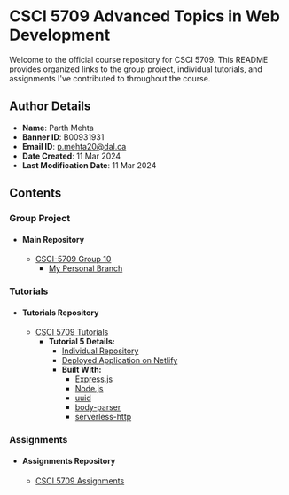 # CSCI 5709 Advanced Topics in Web Development

Welcome to the official course repository for CSCI 5709. This README provides organized links to the group project, individual tutorials, and assignments I've contributed to throughout the course.

## Author Details

- **Name**: Parth Mehta
- **Banner ID**: B00931931
- **Email ID**: p.mehta20@dal.ca
- **Date Created**: 11 Mar 2024
- **Last Modification Date**: 11 Mar 2024

## Contents

### Group Project

- #### Main Repository
  - [CSCI-5709 Group 10](https://git.cs.dal.ca/asolanki/csci-5709_grp-10)
    - [My Personal Branch](https://git.cs.dal.ca/asolanki/csci-5709_grp-10/-/tree/Parth?ref_type=heads)

### Tutorials

- #### Tutorials Repository
  - [CSCI 5709 Tutorials](https://git.cs.dal.ca/mehta1/csci-5709-tutorials)
    - **Tutorial 5 Details:**
      - [Individual Repository](https://git.cs.dal.ca/mehta1/csci-5709-tutorials/-/tree/main/Tutorial5?ref_type=heads)
      - [Deployed Application on Netlify](https://tutorial-5-parth-mehta-b00931931.netlify.app/)
      - **Built With:**
        - [Express.js](https://expressjs.com/)
        - [Node.js](https://nodejs.org/)
        - [uuid](https://www.npmjs.com/package/uuid)
        - [body-parser](https://www.npmjs.com/package/body-parser)
        - [serverless-http](https://www.npmjs.com/package/serverless-http)


### Assignments

- #### Assignments Repository
  - [CSCI 5709 Assignments](https://git.cs.dal.ca/mehta1/csci-5709-assignments/-/tree/main)
